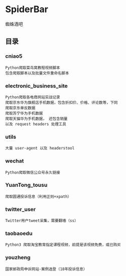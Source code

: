 # SpiderBar
蜘蛛酒吧

## 目录

### cniao5  

```
Python爬取菜鸟窝教程视频脚本  
包含爬取脚本以及批量文件重命名脚本
```

### electronic_business_site  

```
Python爬取各电商网站实战记录  
爬取京东华为旗舰店手机数据，包含折扣价、价格、评论数等，下同  
爬取京东单反数据  
爬取苏宁华为手机数据  
爬取天猫华为手机数据， 还包含销量  
以及 request headers 处理工具
```

### utils  

```
大量 user-agent 以及 headerstool  
```

### wechat  

```
Python爬取微信公众号永久链接  
```

### YuanTong_tousu  

```
爬取圆通投诉信息（利用正则+xpath）  
```

### twitter_user  

```
Twitter用户tweet采集，需要翻墙（ss）  
```

### taobaoedu

```
Python3 爬取淘宝教育指定课程视频，前提是该视频免费，或已购买
```

### youzheng

```
国家邮政局申诉网站-案例选登（18年投诉信息）
```
